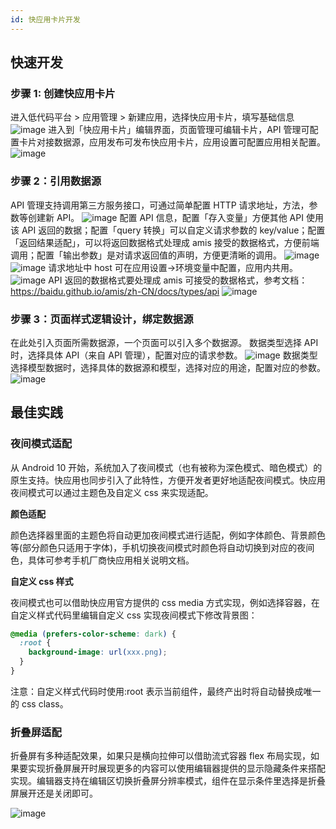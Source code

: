 ```yaml
---
id: 快应用卡片开发
---
```


## 快速开发

### 步骤 1: 创建快应用卡片

进入低代码平台 > 应用管理 > 新建应用，选择快应用卡片，填写基础信息
![image](/img/移动应用/快应用/快应用卡片开发/kaifa-01.png)
进入到「快应用卡片」编辑界面，页面管理可编辑卡片，API 管理可配置卡片对接数据源，应用发布可发布快应用卡片，应用设置可配置应用相关配置。
![image](/img/移动应用/快应用/快应用卡片开发/kaifa-02.png)

### 步骤 2：引用数据源

API 管理支持调用第三方服务接口，可通过简单配置 HTTP 请求地址，方法，参数等创建新 API。
![image](/img/移动应用/快应用/快应用卡片开发/kaifa-04.png)
配置 API 信息，配置「存入变量」方便其他 API 使用该 API 返回的数据；配置「query 转换」可以自定义请求参数的 key/value；配置「返回结果适配」，可以将返回数据格式处理成 amis 接受的数据格式，方便前端调用；配置「输出参数」是对请求返回值的声明，方便更清晰的调用。
![image](/img/移动应用/小程序/小程序开发/kaifa-07.png)
![image](/img/移动应用/小程序/小程序开发/kaifa-08.png)
请求地址中 host 可在应用设置->环境变量中配置，应用内共用。
![image](/img/移动应用/快应用/快应用卡片开发/kaifa-05.png)
API 返回的数据格式要处理成 amis 可接受的数据格式，参考文档：https://baidu.github.io/amis/zh-CN/docs/types/api
![image](/img/移动应用/小程序/小程序开发/kaifa-11.png)

### 步骤 3：页面样式逻辑设计，绑定数据源

在此处引入页面所需数据源，一个页面可以引入多个数据源。
数据类型选择 API 时，选择具体 API（来自 API 管理），配置对应的请求参数。
![image](/img/移动应用/快应用/快应用卡片开发/kaifa-06.png)
数据类型选择模型数据时，选择具体的数据源和模型，选择对应的用途，配置对应的参数。
![image](/img/移动应用/快应用/快应用卡片开发/kaifa-07.png)

## 最佳实践

### 夜间模式适配

从 Android 10 开始，系统加入了夜间模式（也有被称为深色模式、暗色模式）的原生支持。快应用也同步引入了此特性，方便开发者更好地适配夜间模式。快应用夜间模式可以通过主题色及自定义 css 来实现适配。

**颜色适配**

颜色选择器里面的主题色将自动更加夜间模式进行适配，例如字体颜色、背景颜色等(部分颜色只适用于字体)，手机切换夜间模式时颜色将自动切换到对应的夜间色，具体可参考手机厂商快应用相关说明文档。

**自定义 css 样式**

夜间模式也可以借助快应用官方提供的 css media 方式实现，例如选择容器，在自定义样式代码里编辑自定义 css 实现夜间模式下修改背景图：

```css
@media (prefers-color-scheme: dark) {
  :root {
    background-image: url(xxx.png);
  }
}
```

注意：自定义样式代码时使用:root 表示当前组件，最终产出时将自动替换成唯一的 css class。

### 折叠屏适配

折叠屏有多种适配效果，如果只是横向拉伸可以借助流式容器 flex 布局实现，如果要实现折叠屏展开时展现更多的内容可以使用编辑器提供的显示隐藏条件来搭配实现。编辑器支持在编辑区切换折叠屏分辨率模式，组件在显示条件里选择是折叠屏展开还是关闭即可。

![image](/img/移动应用/快应用/快应用卡片开发/kaifa-08.png)
